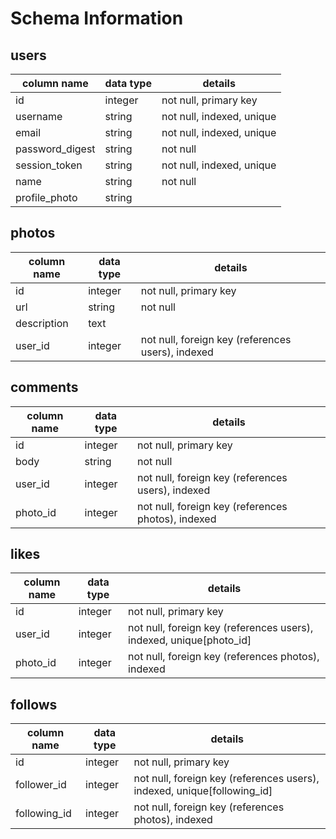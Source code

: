 # Schema Information

## users
column name     | data type | details
----------------|-----------|-----------------------
id              | integer   | not null, primary key
username        | string    | not null, indexed, unique
email           | string    | not null, indexed, unique
password_digest | string    | not null
session_token   | string    | not null, indexed, unique
name            | string    | not null
profile_photo   | string    |

## photos
column name | data type | details
------------|-----------|-----------------------
id          | integer   | not null, primary key
url         | string    | not null
description | text      |
user_id     | integer   | not null, foreign key (references users), indexed

## comments
column name | data type | details
------------|-----------|-----------------------
id          | integer   | not null, primary key
body        | string    | not null
user_id     | integer   | not null, foreign key (references users), indexed
photo_id    | integer   | not null, foreign key (references photos), indexed

## likes
column name | data type | details
------------|-----------|-----------------------
id          | integer   | not null, primary key
user_id     | integer   | not null, foreign key (references users), indexed, unique[photo_id]
photo_id    | integer   | not null, foreign key (references photos), indexed

## follows
column name | data type | details
------------|-----------|-----------------------
id          | integer   | not null, primary key
follower_id | integer   | not null, foreign key (references users), indexed, unique[following_id]
following_id| integer   | not null, foreign key (references photos), indexed

